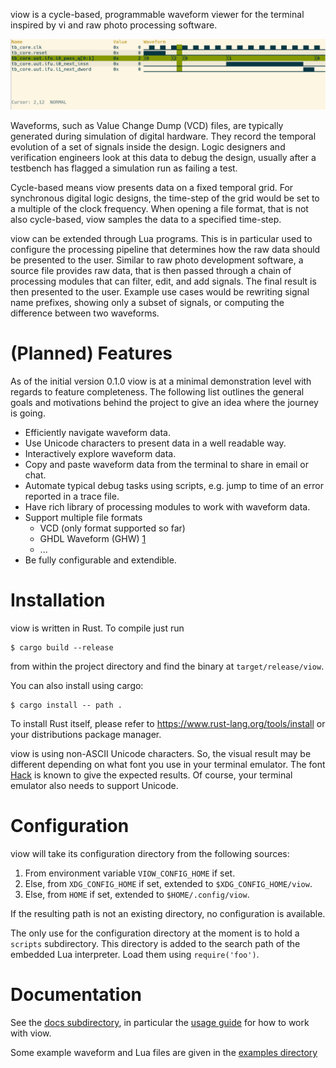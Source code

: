 viow is a cycle-based, programmable waveform viewer for the terminal inspired by
vi and raw photo processing software.

![viow screenshot](docs/viow_screenshot.png)

Waveforms, such as Value Change Dump (VCD) files, are typically generated during
simulation of digital hardware. They record the temporal evolution of a set of
signals inside the design. Logic designers and verification engineers look at
this data to debug the design, usually after a testbench has flagged a
simulation run as failing a test.

Cycle-based means viow presents data on a fixed temporal grid. For synchronous
digital logic designs, the time-step of the grid would be set to a multiple of
the clock frequency. When opening a file format, that is not also cycle-based,
viow samples the data to a specified time-step.

viow can be extended through Lua programs. This is in particular used to
configure the processing pipeline that determines how the raw data should be
presented to the user. Similar to raw photo development software, a source file
provides raw data, that is then passed through a chain of processing modules
that can filter, edit, and add signals. The final result is then presented to
the user. Example use cases would be rewriting signal name prefixes, showing
only a subset of signals, or computing the difference between two waveforms.


(Planned) Features
==================

As of the initial version 0.1.0 viow is at a minimal demonstration level with
regards to feature completeness. The following list outlines the general goals
and motivations behind the project to give an idea where the journey is going.

 - Efficiently navigate waveform data.
 - Use Unicode characters to present data in a well readable way.
 - Interactively explore waveform data.
 - Copy and paste waveform data from the terminal to share in email or chat.
 - Automate typical debug tasks using scripts, e.g. jump to time of an error
   reported in a trace file.
 - Have rich library of processing modules to work with waveform data.
 - Support multiple file formats
   - VCD (only format supported so far)
   - GHDL Waveform (GHW) [1]
   - ...
 - Be fully configurable and extendible.



Installation
============

viow is written in Rust. To compile just run

```
$ cargo build --release
```

from within the project directory and find the binary at `target/release/viow`.

You can also install using cargo:

```
$ cargo install -- path .
```

To install Rust itself, please refer to https://www.rust-lang.org/tools/install 
or your distributions package manager.

viow is using non-ASCII Unicode characters. So, the visual result may be
different depending on what font you use in your terminal emulator. The font
[Hack][2] is known to give the expected results. Of course, your terminal
emulator also needs to support Unicode.


Configuration
=============

viow will take its configuration directory from the following sources:

1. From environment variable `VIOW_CONFIG_HOME` if set.
2. Else, from `XDG_CONFIG_HOME` if set, extended to `$XDG_CONFIG_HOME/viow`.
3. Else, from `HOME` if set, extended to `$HOME/.config/viow`.

If the resulting path is not an existing directory, no configuration is
available.

The only use for the configuration directory at the moment is to hold a
`scripts` subdirectory. This directory is added to the search path of the
embedded Lua interpreter. Load them using `require('foo')`.


Documentation
=============

See the [docs subdirectory](docs/), in particular the [usage
guide](docs/usage.md) for how to work with viow.

Some example waveform and Lua files are given in the [examples
directory](examples)

[1]: https://ghdl.github.io/ghdl/ghw/index.html
[2]: https://sourcefoundry.org/hack/
